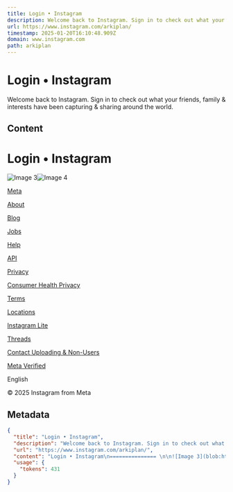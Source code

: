 ```yaml
---
title: Login • Instagram
description: Welcome back to Instagram. Sign in to check out what your friends, family & interests have been capturing & sharing around the world.
url: https://www.instagram.com/arkiplan/
timestamp: 2025-01-20T16:10:48.909Z
domain: www.instagram.com
path: arkiplan
---
```


# Login • Instagram


Welcome back to Instagram. Sign in to check out what your friends, family & interests have been capturing & sharing around the world.


## Content

Login • Instagram
=============== 

![Image 3](blob:https://www.instagram.com/a2c4acc86ce977bdb7718eba199dd413)![Image 4](blob:https://www.instagram.com/a7d152ce433b443153f919ae47dd7fc4)

[Meta](https://about.meta.com/)

[About](https://about.instagram.com/)

[Blog](https://about.instagram.com/blog/)

[Jobs](https://about.instagram.com/about-us/careers)

[Help](https://help.instagram.com/)

[API](https://developers.facebook.com/docs/instagram)

[Privacy](https://www.instagram.com/legal/privacy/?next=https%3A%2F%2Fwww.instagram.com%2Farkiplan%2F)

[Consumer Health Privacy](https://www.instagram.com/legal/privacy/health_privacy_policy/?next=https%3A%2F%2Fwww.instagram.com%2Farkiplan%2F)

[Terms](https://www.instagram.com/legal/terms/?next=https%3A%2F%2Fwww.instagram.com%2Farkiplan%2F)

[Locations](https://www.instagram.com/explore/locations/?next=https%3A%2F%2Fwww.instagram.com%2Farkiplan%2F)

[Instagram Lite](https://www.instagram.com/web/lite/?next=https%3A%2F%2Fwww.instagram.com%2Farkiplan%2F)

[Threads](https://www.threads.net/)

[Contact Uploading & Non-Users](https://www.facebook.com/help/instagram/261704639352628?next=https%3A%2F%2Fwww.instagram.com%2Farkiplan%2F)

[Meta Verified](https://www.instagram.com/accounts/meta_verified/?entrypoint=web_footer&next=https%3A%2F%2Fwww.instagram.com%2Farkiplan%2F)

English

© 2025 Instagram from Meta

## Metadata

```json
{
  "title": "Login • Instagram",
  "description": "Welcome back to Instagram. Sign in to check out what your friends, family & interests have been capturing & sharing around the world.",
  "url": "https://www.instagram.com/arkiplan/",
  "content": "Login • Instagram\n=============== \n\n![Image 3](blob:https://www.instagram.com/a2c4acc86ce977bdb7718eba199dd413)![Image 4](blob:https://www.instagram.com/a7d152ce433b443153f919ae47dd7fc4)\n\n[Meta](https://about.meta.com/)\n\n[About](https://about.instagram.com/)\n\n[Blog](https://about.instagram.com/blog/)\n\n[Jobs](https://about.instagram.com/about-us/careers)\n\n[Help](https://help.instagram.com/)\n\n[API](https://developers.facebook.com/docs/instagram)\n\n[Privacy](https://www.instagram.com/legal/privacy/?next=https%3A%2F%2Fwww.instagram.com%2Farkiplan%2F)\n\n[Consumer Health Privacy](https://www.instagram.com/legal/privacy/health_privacy_policy/?next=https%3A%2F%2Fwww.instagram.com%2Farkiplan%2F)\n\n[Terms](https://www.instagram.com/legal/terms/?next=https%3A%2F%2Fwww.instagram.com%2Farkiplan%2F)\n\n[Locations](https://www.instagram.com/explore/locations/?next=https%3A%2F%2Fwww.instagram.com%2Farkiplan%2F)\n\n[Instagram Lite](https://www.instagram.com/web/lite/?next=https%3A%2F%2Fwww.instagram.com%2Farkiplan%2F)\n\n[Threads](https://www.threads.net/)\n\n[Contact Uploading & Non-Users](https://www.facebook.com/help/instagram/261704639352628?next=https%3A%2F%2Fwww.instagram.com%2Farkiplan%2F)\n\n[Meta Verified](https://www.instagram.com/accounts/meta_verified/?entrypoint=web_footer&next=https%3A%2F%2Fwww.instagram.com%2Farkiplan%2F)\n\nEnglish\n\n© 2025 Instagram from Meta",
  "usage": {
    "tokens": 431
  }
}
```
